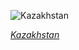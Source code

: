 
![Kazakhstan](https://www.gstatic.com/prettyearth/assets/full/5960.jpg)

*[Kazakhstan](https://www.google.com/maps/@44.659322,64.955725,14z/data=!3m1!1e3)*
